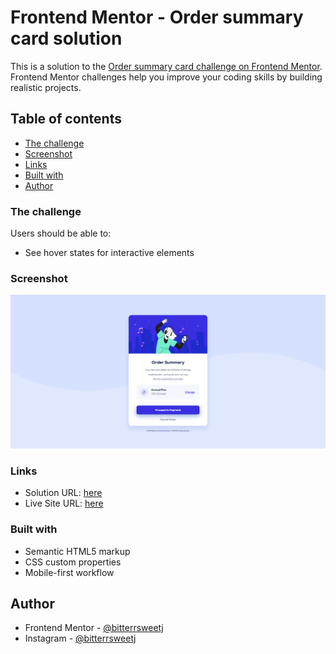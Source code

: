 # Frontend Mentor - Order summary card solution

This is a solution to the [Order summary card challenge on Frontend Mentor](https://www.frontendmentor.io/challenges/order-summary-component-QlPmajDUj). Frontend Mentor challenges help you improve your coding skills by building realistic projects. 

## Table of contents

- [The challenge](#the-challenge)
- [Screenshot](#screenshot)
- [Links](#links)
- [Built with](#built-with)
- [Author](#author)


### The challenge

Users should be able to:

- See hover states for interactive elements

### Screenshot

![](./screenshot.png)


### Links

- Solution URL: [here](https://www.frontendmentor.io/solutions/mobilefirst-solution-for-order-summary-component-uElUxS_9l)
- Live Site URL: [here](https://bitterrsweetj.github.io/order-summary-component/)


### Built with

- Semantic HTML5 markup
- CSS custom properties
- Mobile-first workflow


## Author

- Frontend Mentor - [@bitterrsweetj](https://www.frontendmentor.io/profile/bitterrsweetj)
- Instagram - [@bitterrsweetj](https://www.instagram.com/bitterrsweetj)


